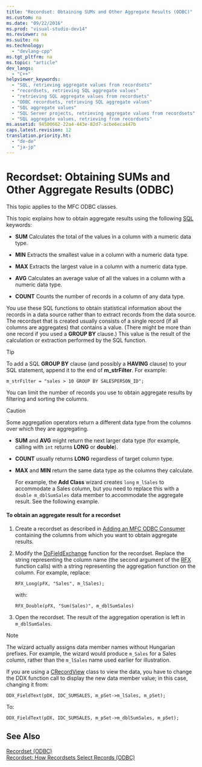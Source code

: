 ```yaml
---
title: "Recordset: Obtaining SUMs and Other Aggregate Results (ODBC)"
ms.custom: na
ms.date: "09/22/2016"
ms.prod: "visual-studio-dev14"
ms.reviewer: na
ms.suite: na
ms.technology: 
  - "devlang-cpp"
ms.tgt_pltfrm: na
ms.topic: "article"
dev_langs: 
  - "C++"
helpviewer_keywords: 
  - "SQL, retrieving aggregate values from recordsets"
  - "recordsets, retrieving SQL aggregate values"
  - "retrieving SQL aggregate values from recordsets"
  - "ODBC recordsets, retrieving SQL aggregate values"
  - "SQL aggregate values"
  - "SQL Server projects, retrieving aggregate values from recordsets"
  - "SQL aggregate values, retrieving from recordsets"
ms.assetid: 94500662-22a4-443e-82d7-acbe6eca447b
caps.latest.revision: 12
translation.priority.ht: 
  - "de-de"
  - "ja-jp"
---
```

# Recordset: Obtaining SUMs and Other Aggregate Results (ODBC)
This topic applies to the MFC ODBC classes.  
  
 This topic explains how to obtain aggregate results using the following [SQL](../vs140/sql.md) keywords:  
  
-   **SUM** Calculates the total of the values in a column with a numeric data type.  
  
-   **MIN** Extracts the smallest value in a column with a numeric data type.  
  
-   **MAX** Extracts the largest value in a column with a numeric data type.  
  
-   **AVG** Calculates an average value of all the values in a column with a numeric data type.  
  
-   **COUNT** Counts the number of records in a column of any data type.  
  
 You use these SQL functions to obtain statistical information about the records in a data source rather than to extract records from the data source. The recordset that is created usually consists of a single record (if all columns are aggregates) that contains a value. (There might be more than one record if you used a **GROUP BY** clause.) This value is the result of the calculation or extraction performed by the SQL function.  
  
> [!TIP]
>  To add a SQL **GROUP BY** clause (and possibly a **HAVING** clause) to your SQL statement, append it to the end of **m_strFilter**. For example:  
  
```  
m_strFilter = "sales > 10 GROUP BY SALESPERSON_ID";  
```  
  
 You can limit the number of records you use to obtain aggregate results by filtering and sorting the columns.  
  
> [!CAUTION]
>  Some aggregation operators return a different data type from the columns over which they are aggregating.  
  
-   **SUM** and **AVG** might return the next larger data type (for example, calling with `int` returns **LONG** or **double**).  
  
-   **COUNT** usually returns **LONG** regardless of target column type.  
  
-   **MAX** and **MIN** return the same data type as the columns they calculate.  
  
     For example, the **Add Class** wizard creates `long` `m_lSales` to accommodate a Sales column, but you need to replace this with a `double m_dblSumSales` data member to accommodate the aggregate result. See the following example.  
  
#### To obtain an aggregate result for a recordset  
  
1.  Create a recordset as described in [Adding an MFC ODBC Consumer](../vs140/adding-an-mfc-odbc-consumer.md) containing the columns from which you want to obtain aggregate results.  
  
2.  Modify the [DoFieldExchange](../vs140/crecordset--dofieldexchange.md) function for the recordset. Replace the string representing the column name (the second argument of the [RFX](../vs140/record-field-exchange--using-rfx.md) function calls) with a string representing the aggregation function on the column. For example, replace:  
  
    ```  
    RFX_Long(pFX, "Sales", m_lSales);  
    ```  
  
     with:  
  
    ```  
    RFX_Double(pFX, "Sum(Sales)", m_dblSumSales)  
    ```  
  
3.  Open the recordset. The result of the aggregation operation is left in `m_dblSumSales`.  
  
> [!NOTE]
>  The wizard actually assigns data member names without Hungarian prefixes. For example, the wizard would produce `m_Sales` for a Sales column, rather than the `m_lSales` name used earlier for illustration.  
  
 If you are using a [CRecordView](../vs140/crecordview-class.md) class to view the data, you have to change the DDX function call to display the new data member value; in this case, changing it from:  
  
```  
DDX_FieldText(pDX, IDC_SUMSALES, m_pSet->m_lSales, m_pSet);  
```  
  
 To:  
  
```  
DDX_FieldText(pDX, IDC_SUMSALES, m_pSet->m_dblSumSales, m_pSet);  
```  
  
## See Also  
 [Recordset (ODBC)](../vs140/recordset--odbc-.md)   
 [Recordset: How Recordsets Select Records (ODBC)](../vs140/recordset--how-recordsets-select-records--odbc-.md)